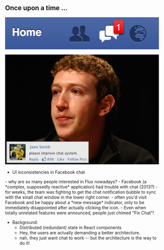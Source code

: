 ## Once upon a time ...

<img width="800"
     alt="Message Notification Icon Bug"
     src="slides/03_flux/images/facebook-message-notification.png">


<img width="800"
     class="fragment"
     alt="Really sad Zuckerberg"
     src="slides/03_flux/images/mark-zuckerberg-sad-fix-chat.jpg">

- UI inconsistencies in Facebook chat

<div class="slide-comment">
 - why are so many people interested in Flux nowadays?
    - Facebook (a *complex, supposedly reactive* application) had trouble with chat (2013?)
    - for weeks, the team was fighting to get the chat notification bubble to sync with the small chat window in the lower right corner.
    - often you'd visit Facebook and be happy about a *new message* indicator, only to be immediately disappointed after actually clicking the icon.
    - Even when totally unrelated features were announced, people just chimed "Fix Chat"!

 - Background:
    - Distributed (redundant) state in React components
    - Hey, the users are actually demanding a better architecture.
    - nah, they just want chat to work -- but the architecture is the way to do it!
</div>
